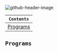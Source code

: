 ![github-header-image](https://github.com/devrath/studious-ds-adventure/assets/1456191/bcfff7b9-6e0e-4d1e-a9b7-1e6145eb7403)



<div align="center">
  
| `Contents` |
| ---------- |
| [Programs](https://github.com/devrath/studious-ds-adventure/blob/main/collection/Stacks/README.md#programs) |

</div>

## `Programs`




